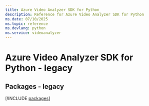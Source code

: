 ```yaml
---
title: Azure Video Analyzer SDK for Python
description: Reference for Azure Video Analyzer SDK for Python
ms.date: 07/10/2025
ms.topic: reference
ms.devlang: python
ms.service: videoanalyzer
---
```

# Azure Video Analyzer SDK for Python - legacy
## Packages - legacy
[!INCLUDE [packages](video-analyzer-index.md)]